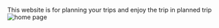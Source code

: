 This website is for planning your trips and enjoy the trip in planned trip
![home page](https://github.com/user-attachments/assets/b7f9f0d0-0d48-49da-b468-6a2e3e9b0d52)
